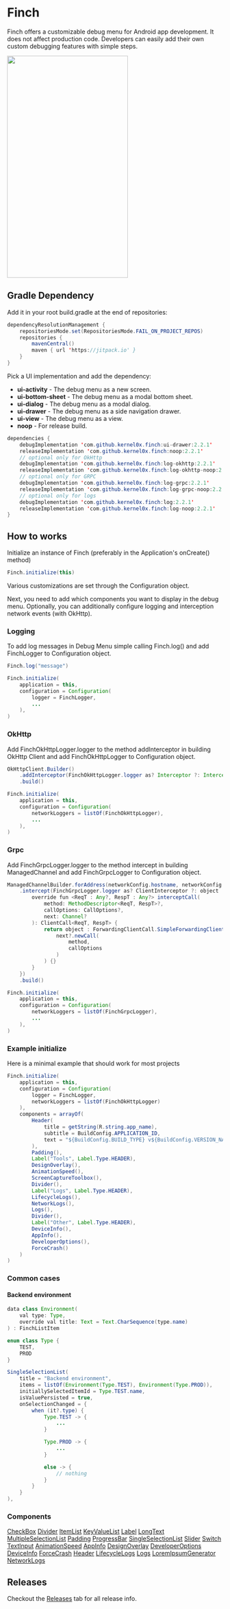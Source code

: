 # Finch
Finch offers a customizable debug menu for Android app development. It does not affect production code. Developers can easily add their own custom debugging features with simple steps.

<img src="assets/finch.gif" width="282" height="518"/>

## Gradle Dependency

Add it in your root build.gradle at the end of repositories:

````java
dependencyResolutionManagement {
    repositoriesMode.set(RepositoriesMode.FAIL_ON_PROJECT_REPOS)
    repositories {
        mavenCentral()
        maven { url 'https://jitpack.io' }
    }
}
````

Pick a UI implementation and add the dependency:
* **ui-activity** - The debug menu as a new screen.
* **ui-bottom-sheet** - The debug menu as a modal bottom sheet.
* **ui-dialog** - The debug menu as a modal dialog.
* **ui-drawer** - The debug menu as a side navigation drawer.
* **ui-view** - The debug menu as a view.
* **noop** - For release build.

````java
dependencies {
    debugImplementation 'com.github.kernel0x.finch:ui-drawer:2.2.1'
    releaseImplementation 'com.github.kernel0x.finch:noop:2.2.1'
    // optional only for OkHttp
    debugImplementation 'com.github.kernel0x.finch:log-okhttp:2.2.1'
    releaseImplementation 'com.github.kernel0x.finch:log-okhttp-noop:2.2.1'
    // optional only for GRPC
    debugImplementation 'com.github.kernel0x.finch:log-grpc:2.2.1'
    releaseImplementation 'com.github.kernel0x.finch:log-grpc-noop:2.2.1'
    // optional only for logs
    debugImplementation 'com.github.kernel0x.finch:log:2.2.1'
    releaseImplementation 'com.github.kernel0x.finch:log-noop:2.2.1'
}
````

## How to works

Initialize an instance of Finch (preferably in the Application's onCreate() method)
````java
Finch.initialize(this)
````
Various customizations are set through the Configuration object.

Next, you need to add which components you want to display in the debug menu. Optionally, you can additionally configure logging and interception network events (with OkHttp).

### Logging

To add log messages in Debug Menu simple calling Finch.log() and add FinchLogger to Configuration object.

```java
Finch.log("message")
```
```java
Finch.initialize(
    application = this,
    configuration = Configuration(
        logger = FinchLogger,
        ...
    ),
)
```

### OkHttp

Add FinchOkHttpLogger.logger to the method addInterceptor in building OkHttp Client and add FinchOkHttpLogger to Configuration object.

```java
OkHttpClient.Builder()
    .addInterceptor(FinchOkHttpLogger.logger as? Interceptor ?: Interceptor { it.proceed(it.request()) })
    .build()
```
```java
Finch.initialize(
    application = this,
    configuration = Configuration(
        networkLoggers = listOf(FinchOkHttpLogger),
        ...
    ),
)
```

### Grpc

Add FinchGrpcLogger.logger to the method intercept in building ManagedChannel and add FinchGrpcLogger to Configuration object.

```java
ManagedChannelBuilder.forAddress(networkConfig.hostname, networkConfig.port)
    .intercept(FinchGrpcLogger.logger as? ClientInterceptor ?: object : ClientInterceptor {
        override fun <ReqT : Any?, RespT : Any?> interceptCall(
            method: MethodDescriptor<ReqT, RespT>?,
            callOptions: CallOptions?,
            next: Channel?
        ): ClientCall<ReqT, RespT> {
            return object : ForwardingClientCall.SimpleForwardingClientCall<ReqT, RespT>(
                next?.newCall(
                    method,
                    callOptions
                )
            ) {}
        }
    })
    .build()
```
```java
Finch.initialize(
    application = this,
    configuration = Configuration(
        networkLoggers = listOf(FinchGrpcLogger),
        ...
    ),
)
```

### Example initialize

Here is a minimal example that should work for most projects

```java
Finch.initialize(
    application = this,
    configuration = Configuration(
        logger = FinchLogger,
        networkLoggers = listOf(FinchOkHttpLogger)
    ),
    components = arrayOf(
        Header(
            title = getString(R.string.app_name),
            subtitle = BuildConfig.APPLICATION_ID,
            text = "${BuildConfig.BUILD_TYPE} v${BuildConfig.VERSION_NAME} (${BuildConfig.VERSION_CODE})"
        ),
        Padding(),
        Label("Tools", Label.Type.HEADER),
        DesignOverlay(),
        AnimationSpeed(),
        ScreenCaptureToolbox(),
        Divider(),
        Label("Logs", Label.Type.HEADER),
        LifecycleLogs(),
        NetworkLogs(),
        Logs(),
        Divider(),
        Label("Other", Label.Type.HEADER),
        DeviceInfo(),
        AppInfo(),
        DeveloperOptions(),
        ForceCrash()
    )
)
```

### Common cases

#### Backend environment
```java
data class Environment(
    val type: Type,
    override val title: Text = Text.CharSequence(type.name)
) : FinchListItem

enum class Type {
    TEST,
    PROD
}
```
```java
SingleSelectionList(
    title = "Backend environment",
    items = listOf(Environment(Type.TEST), Environment(Type.PROD)),
    initiallySelectedItemId = Type.TEST.name,
    isValuePersisted = true,
    onSelectionChanged = {
        when (it?.type) {
            Type.TEST -> {
                ...
            }

            Type.PROD -> {
                ...
            }

            else -> {
                // nothing
            }
        }
    }
),
```


### Components
[CheckBox](/common/src/main/java/com/kernel/finch/components/CheckBox.kt)
[Divider](/common/src/main/java/com/kernel/finch/components/Divider.kt)
[ItemList](/common/src/main/java/com/kernel/finch/components/ItemList.kt)
[KeyValueList](/common/src/main/java/com/kernel/finch/components/KeyValueList.kt)
[Label](/common/src/main/java/com/kernel/finch/components/Label.kt)
[LongText](/common/src/main/java/com/kernel/finch/components/LongText.kt)
[MultipleSelectionList](/common/src/main/java/com/kernel/finch/components/MultipleSelectionList.kt)
[Padding](/common/src/main/java/com/kernel/finch/components/Padding.kt)
[ProgressBar](/common/src/main/java/com/kernel/finch/components/ProgressBar.kt)
[SingleSelectionList](/common/src/main/java/com/kernel/finch/components/SingleSelectionList.kt)
[Slider](/common/src/main/java/com/kernel/finch/components/Slider.kt)
[Switch](/common/src/main/java/com/kernel/finch/components/Switch.kt)
[TextInput](/common/src/main/java/com/kernel/finch/components/TextInput.kt)
[AnimationSpeed](/common/src/main/java/com/kernel/finch/components/special/AnimationSpeed.kt)
[AppInfo](/common/src/main/java/com/kernel/finch/components/special/AppInfo.kt)
[DesignOverlay](/common/src/main/java/com/kernel/finch/components/special/DesignOverlay.kt)
[DeveloperOptions](/common/src/main/java/com/kernel/finch/components/special/DeveloperOptions.kt)
[DeviceInfo](/common/src/main/java/com/kernel/finch/components/special/DeviceInfo.kt)
[ForceCrash](/common/src/main/java/com/kernel/finch/components/special/ForceCrash.kt)
[Header](/common/src/main/java/com/kernel/finch/components/special/Header.kt)
[LifecycleLogs](/common/src/main/java/com/kernel/finch/components/special/LifecycleLogs.kt)
[Logs](/common/src/main/java/com/kernel/finch/components/special/Logs.kt)
[LoremIpsumGenerator](/common/src/main/java/com/kernel/finch/components/special/LoremIpsumGenerator.kt)
[NetworkLogs](/common/src/main/java/com/kernel/finch/components/special/NetworkLogs.kt)

## Releases

Checkout the [Releases](https://github.com/kernel0x/finch/releases) tab for all release info.
